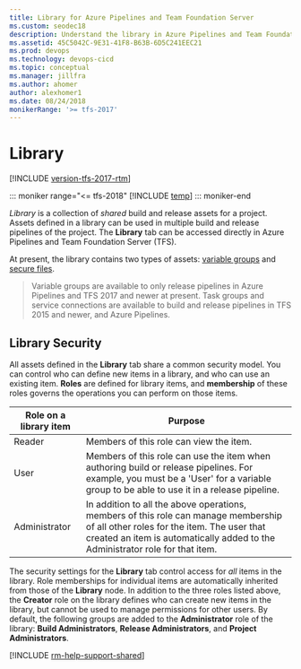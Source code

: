 ```yaml
---
title: Library for Azure Pipelines and Team Foundation Server
ms.custom: seodec18
description: Understand the library in Azure Pipelines and Team Foundation Server (TFS)
ms.assetid: 45C5042C-9E31-41F8-B63B-6D5C241EEC21
ms.prod: devops
ms.technology: devops-cicd
ms.topic: conceptual
ms.manager: jillfra
ms.author: ahomer
author: alexhomer1
ms.date: 08/24/2018
monikerRange: '>= tfs-2017'
---
```


# Library

[!INCLUDE [version-tfs-2017-rtm](../_shared/version-tfs-2017-rtm.md)]

::: moniker range="<= tfs-2018"
[!INCLUDE [temp](../_shared/concept-rename-note.md)]
::: moniker-end

*Library* is a collection of _shared_ build and release assets for a project.
Assets defined in a library can be used in multiple build and release pipelines of the project.
The **Library** tab can be accessed directly in Azure Pipelines and Team Foundation Server (TFS).

At present, the library contains two types of assets: [variable groups](variable-groups.md) and [secure files](secure-files.md).

> Variable groups are available to only release pipelines in Azure Pipelines and TFS 2017 and newer at present.
Task groups and service connections are available to build and release pipelines in TFS 2015 and newer, and Azure Pipelines.

<h2 id="security">Library Security</h2>

All assets defined in the **Library** tab share a common security model. You can control who can define new items in a library,
and who can use an existing item. **Roles** are defined for library items, and **membership** of these roles governs the
operations you can perform on those items.

| Role on a library item | Purpose |
|-------------------------|---------|
| Reader | Members of this role can view the item. |
| User | Members of this role can use the item when authoring build or release pipelines. For example, you must be a 'User' for a variable group to be able to use it in a release pipeline.  |
| Administrator | In addition to all the above operations, members of this role can manage membership of all other roles for the item. The user that created an item is automatically added to the Administrator role for that item.

The security settings for the **Library** tab control access for _all_ items in the library. Role memberships for individual items are automatically inherited from those of the **Library** node.
In addition to the three roles listed above, the **Creator** role on the library defines who can create new items in the library, but cannot be used to manage permissions for other users.
By default, the following groups are added to the **Administrator** role of the library: **Build Administrators**, **Release Administrators**, and **Project Administrators**.

[!INCLUDE [rm-help-support-shared](../_shared/rm-help-support-shared.md)]
